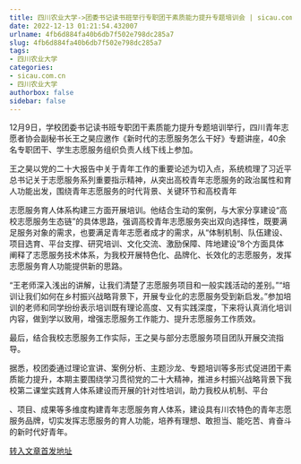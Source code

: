 ```yaml
---
title: 四川农业大学->团委书记读书班举行专职团干素质能力提升专题培训会 | sicau.com.cn
date: 2022-12-13 01:21:54.432007
urlname: 4fb6d884fa40b6db7f502e798dc285a7
slug: 4fb6d884fa40b6db7f502e798dc285a7
tags: 
- 四川农业大学
categories:
- sicau.com.cn
- 四川农业大学
authorbox: false
sidebar: false
---
```

12月9日，学校团委书记读书班专职团干素质能力提升专题培训举行，四川青年志愿者协会副秘书长王之昊应邀作《新时代的志愿服务怎么干好》专题讲座，40余名专职团干、学生志愿服务组织负责人线下线上参加。

王之昊以党的二十大报告中关于青年工作的重要论述为切入点，系统梳理了习近平总书记关于志愿服务系列重要指示精神，从突出高校青年志愿服务的政治属性和育人功能出发，围绕青年志愿服务的时代背景、关键环节和高校青年
<!--more-->
志愿服务育人体系构建三方面开展培训。他结合生动的案例，与大家分享建设“高校志愿服务生态链”的具体思路，强调高校青年志愿服务突出双向选择性，既要满足服务对象的需求，也要满足青年志愿者成才的需求，从“体制机制、队伍建设、项目选育、平台支撑、研究培训、文化交流、激励保障、阵地建设”8个方面具体阐释了志愿服务技术体系，为我校开展特色化、品牌化、长效化的志愿服务，发挥志愿服务育人功能提供新的思路。

“王老师深入浅出的讲解，让我们清楚了志愿服务项目和一般实践活动的差别。”“培训让我们如何在乡村振兴战略背景下，开展专业化的志愿服务受到新启发。”参加培训的老师和同学纷纷表示培训既有理论高度、又有实践深度，下来将认真消化培训内容，做到学以致用，增强志愿服务工作能力、提升志愿服务工作质效。

最后，结合我校志愿服务工作实际，王之昊与部分志愿服务项目团队开展交流指导。

据悉，校团委通过理论宣讲、案例分析、主题沙龙、专题培训等多形式促进团干素质能力提升，本期主要围绕学习贯彻党的二十大精神，推进乡村振兴战略背景下我校第二课堂实践育人体系建设而开展的针对性培训，助力我校从机制、平台

、项目、成果等多维度构建青年志愿服务育人体系，建设具有川农特色的青年志愿服务品牌，切实发挥志愿服务的育人功能，培养有理想、敢担当、能吃苦、肯奋斗的新时代好青年。



[转入文章首发地址](https://news.sicau.edu.cn/info/1078/70543.htm)